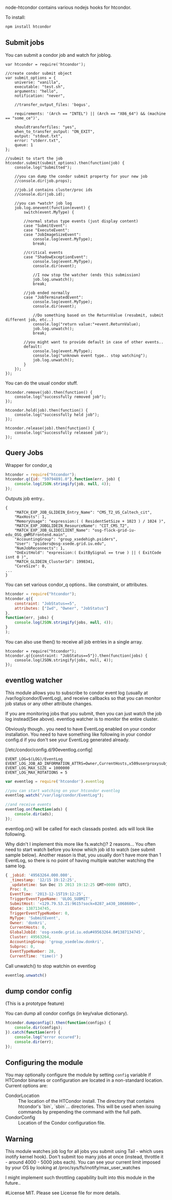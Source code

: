 node-htcondor contains various nodejs hooks for htcondor.

To install:

```bash
npm install htcondor
```

## Submit jobs

You can submit a condor job and watch for joblog.

```
var htcondor = require('htcondor');

//create condor submit object
var submit_options = {
    universe: "vanilla",
    executable: "test.sh",
    arguments: "hello",
    notification: "never",

    //transfer_output_files: 'bogus',

    requirements: '(Arch == "INTEL") || (Arch == "X86_64") && (machine == "some_ce")',

    shouldtransferfiles: "yes",
    when_to_transfer_output: "ON_EXIT",
    output: "stdout.txt",
    error: "stderr.txt",
    queue: 1
};

//submit to start the job
htcondor.submit(submit_options).then(function(job) {
    console.log("Submitted");

    //you can dump the condor submit property for your new job
    //console.dir(job.props);

    //job.id contains cluster/proc ids
    //console.dir(job.id);

    //you can *watch* job log
    job.log.onevent(function(event) {
        switch(event.MyType) {

        //normal status type events (just display content)
        case "SubmitEvent":
        case "ExecuteEvent":
        case "JobImageSizeEvent":
            console.log(event.MyType);
            break;

        //critical events
        case "ShadowExceptionEvent":
            console.log(event.MyType);
            console.dir(event);

            //I now stop the watcher (ends this submission)
            job.log.unwatch();
            break;

        //job ended normally
        case "JobTerminatedEvent":
            console.log(event.MyType);
            console.dir(event);

            //Do something based on the ReturnValue (resubmit, submit different job, etc..)
            console.log("return value:"+event.ReturnValue);
            job.log.unwatch();
            break;

        //you might want to provide default in case of other events..
        default:
            console.log(event.MyType);
            console.log("unknown event type.. stop watching");
            job.log.unwatch();
        }
    });
});

```

You can do the usual condor stuff.

```
htcondor.remove(job).then(function() {
    console.log("successfully removed job");
});
```

```
htcondor.hold(job).then(function() {
    console.log("successfully held job");
});
```

```
htcondor.release(job).then(function() {
    console.log("successfully released job");
});
```

## Query Jobs

Wrapper for condor_q

```javascript
htcondor = require("htcondor");
htcondor.q({id: "59794891.0"},function(err, job) {
    console.log(JSON.stringify(job, null, 4));
});
```

Outputs job entry..

```
{
    "MATCH_EXP_JOB_GLIDEIN_Entry_Name": "CMS_T2_US_Caltech_cit",
    "MaxHosts": 1,
    "MemoryUsage": "expression:( ( ResidentSetSize + 1023 ) / 1024 )",
    "MATCH_EXP_JOBGLIDEIN_ResourceName": "CIT_CMS_T2",
    "MATCH_EXP_JOB_GLIDECLIENT_Name": "osg-flock-grid-iu-edu_OSG_gWMSFrontend.main",
    "AccountingGroup": "group_xsedehigh.psiders",
    "User": "psiders@osg-xsede.grid.iu.edu",
    "NumJobReconnects": 1,
    "OnExitHold": "expression:( ExitBySignal == true ) || ( ExitCode isnt 0 )",
    "MATCH_GLIDEIN_ClusterId": 1998341,
    "CoreSize": 0,
...
}

```

You can set various condor_q options.. like constraint, or attributes.

```javascript
htcondor = require("htcondor");
htcondor.q({
    constraint: "JobStatus==5", 
    attributes: ["Iwd", "Owner", "JobStatus"]
}, 
function(err, jobs) {
    console.log(JSON.stringify(jobs, null, 4));
}
);
```

You can also use then() to receive all job entries in a single array.

```
htcondor = require("htcondor");
htcondor.q({constraint: "JobStatus==5"}).then(function(jobs) {
    console.log(JSON.stringify(jobs, null, 4));
});
```

## eventlog watcher

This module allows you to subscribe to condor event log (usually at /var/log/condor/EventLog), and receive callbacks so that you can monitor job status or any other attribute changes.

If you are monitoring jobs that you submit, then you can just watch the job log instead(See above). eventlog watcher is to monitor the entire cluster.

Obviously though.. you need to have EventLog enabled on your condor installation. You need to have something like following in your condor config.d if you don't see your EventLog generated already.

[/etc/condor/config.d/90eventlog.config]
```
EVENT_LOG=$(LOG)/EventLog
EVENT_LOG_JOB_AD_INFORMATION_ATTRS=Owner,CurrentHosts,x509userproxysubject,AccountingGroup,GlobalJobId,QDate,JobStartDate,JobCurrentStartDate,JobFinishedHookDone,MATCH_EXP_JOBGLIDEIN_Site,RemoteHost
EVENT_LOG_MAX_SIZE = 1000000
EVENT_LOG_MAX_ROTATIONS = 5
```

```javascript
var eventlog = require('htcondor').eventlog

//you can start watching on your htcondor eventlog
eventlog.watch("/var/log/condor/EventLog");

//and receive events
eventlog.on(function(ads) {
    console.dir(ads);
});
````

eventlog.on() will be called for each classads posted. ads will look like following.

Why didn't I implement this more like fs.watch()? 2 reasons... You often need to start watch before you know which job id to watch (see submit sample below). Another reason is that, you usually don't have more than 1 EventLog, so there is no point of having multiple watcher watching the same log.

```javascript
{ _jobid: '49563264.000.000',
  _timestamp: '12/15 19:12:25',
  _updatetime: Sun Dec 15 2013 19:12:25 GMT+0000 (UTC),
  Proc: 0,
  EventTime: '2013-12-15T19:12:25',
  TriggerEventTypeName: 'ULOG_SUBMIT',
  SubmitHost: '<129.79.53.21:9615?sock=8287_a430_1068600>',
  QDate: 1387134745,
  TriggerEventTypeNumber: 0,
  MyType: 'SubmitEvent',
  Owner: 'donkri',
  CurrentHosts: 0,
  GlobalJobId: 'osg-xsede.grid.iu.edu#49563264.0#1387134745',
  Cluster: 49563264,
  AccountingGroup: 'group_xsedelow.donkri',
  Subproc: 0,
  EventTypeNumber: 28,
  CurrentTime: 'time()' }
```

Call unwatch() to stop watchin on eventlog

```javascript
eventlog.unwatch()
```

## dump condor config

(This is a prototype feature)

You can dump all condor configs (in key/value dictionary).

```javascript
htcondor.dumpconfig().then(function(configs) {
    console.dir(configs);
}).catch(function(err) {
    console.log("error occured");
    console.dir(err);
});
```

## Configuring the module

You may optionally configure the module by setting `config` variable if HTCondor binaries or configuration are located in a non-standard location.  Current options are:

<dl>
  <dt>CondorLocation</dt>
  <dd>The location of the HTCondor install.  The directory that contains htcondor's `bin`, `sbin`... directories.  This will be used when issuing commands by prepending the command with the full path.</dd>

  <dt>CondorConfig</dt>
  <dd>Location of the Condor configuration file.</dd>
</dl>


## Warning

This module watches job log for all jobs you submit using Tail - which uses inotify kernel hook). Don't submit
too many jobs at once (instead, throttle it - around 4000 - 5000 jobs each). You can see your current limit imposed by your OS by
looking at /proc/sys/fs/inotify/max_user_watches

I might implement such throttling capability built into this module in the future..

#License
MIT. Please see License file for more details.
